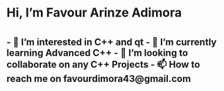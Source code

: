 <h1>Hi, I’m Favour Arinze Adimora<h1/>
<h2>
  - 👀 I’m interested in C++ and qt
- 🌱 I’m currently learning Advanced C++
- 💞️ I’m looking to collaborate on any C++ Projects
- 📫 How to reach me on favourdimora43@gmail.com
</h2>


<!---
brwn-ri/brwn-ri is a ✨ special ✨ repository because its `README.md` (this file) appears on your GitHub profile.
You can click the Preview link to take a look at your changes.
--->
